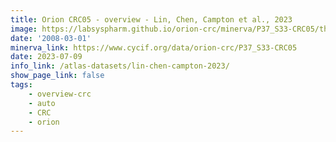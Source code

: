 ```yaml
---
title: Orion CRC05 - overview - Lin, Chen, Campton et al., 2023
image: https://labsyspharm.github.io/orion-crc/minerva/P37_S33-CRC05/thumbnail.jpg
date: '2008-03-01'
minerva_link: https://www.cycif.org/data/orion-crc/P37_S33-CRC05
date: 2023-07-09
info_link: /atlas-datasets/lin-chen-campton-2023/
show_page_link: false
tags:
    - overview-crc
    - auto
    - CRC
    - orion
---
```


